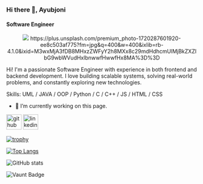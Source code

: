 ### Hi there 👋, Ayubjoni
#### Software Engineer 
<p align="center"><img src="https://i.imgur.com/A6bWGFl.gif"/>
https://plus.unsplash.com/premium_photo-1720287601920-ee8c503af775?fm=jpg&q=400&w=400&ixlib=rb-4.1.0&ixid=M3wxMjA3fDB8MHxzZWFyY2h8MXx8c29mdHdhcmUlMjBkZXZlbG9wbWVudHxlbnwwfHwwfHx8MA%3D%3D


Hi! I'm a passionate Software Engineer with experience in both frontend and backend development. I love building scalable systems, solving real-world problems, and constantly exploring new technologies.



Skills: UML / JAVA / OOP / Python /  C / C++ / JS / HTML / CSS

- 🔭 I’m currently working on this page. 


[<img src='https://cdn.jsdelivr.net/npm/simple-icons@3.0.1/icons/github.svg' alt='github' height='40'>](https://github.com/ayubjoni03)  [<img src='https://cdn.jsdelivr.net/npm/simple-icons@3.0.1/icons/linkedin.svg' alt='linkedin' height='40'>](https://www.linkedin.com/in/ayubjoni03/)  



[![trophy](https://github-profile-trophy.vercel.app/?username=ayubjoni03)](https://github.com/ryo-ma/github-profile-trophy)

[![Top Langs](https://github-readme-stats.vercel.app/api/top-langs/?username=ayubjoni03)](https://github.com/anuraghazra/github-readme-stats)

![GitHub stats](https://github-readme-stats.vercel.app/api?username=ayubjoni03&show_icons=true)  

![Vaunt Badge](https://api.vaunt.dev/v1/github/entities/ayubjoni03/contributions?format=svg&private=false)  


